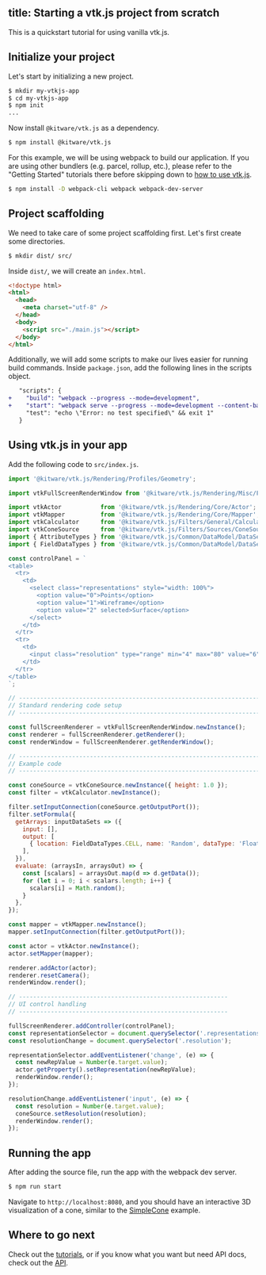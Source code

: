title: Starting a vtk.js project from scratch
---

This is a quickstart tutorial for using vanilla vtk.js.

## Initialize your project

Let's start by initializing a new project.

```sh
$ mkdir my-vtkjs-app
$ cd my-vtkjs-app
$ npm init
...
```

Now install `@kitware/vtk.js` as a dependency.

```sh
$ npm install @kitware/vtk.js
```

For this example, we will be using webpack to build our application.
If you are using other bundlers (e.g. parcel, rollup, etc.), please refer to the "Getting Started" tutorials there before skipping down to [how to use vtk.js](#Using-vtk-js-in-your-app).

```sh
$ npm install -D webpack-cli webpack webpack-dev-server
```

## Project scaffolding

We need to take care of some project scaffolding first. Let's first create some directories.

```sh
$ mkdir dist/ src/
```

Inside `dist/`, we will create an `index.html`.

```html ./dist/index.html
<!doctype html>
<html>
  <head>
    <meta charset="utf-8" />
  </head>
  <body>
    <script src="./main.js"></script>
  </body>
</html>
```

Additionally, we will add some scripts to make our lives easier for running build commands.
Inside `package.json`, add the following lines in the scripts object.

```diff
   "scripts": {
+    "build": "webpack --progress --mode=development",
+    "start": "webpack serve --progress --mode=development --content-base=dist",
     "test": "echo \"Error: no test specified\" && exit 1"
   }
```

## Using vtk.js in your app

Add the following code to `src/index.js`.

```js
import '@kitware/vtk.js/Rendering/Profiles/Geometry';

import vtkFullScreenRenderWindow from '@kitware/vtk.js/Rendering/Misc/FullScreenRenderWindow';

import vtkActor           from '@kitware/vtk.js/Rendering/Core/Actor';
import vtkMapper          from '@kitware/vtk.js/Rendering/Core/Mapper';
import vtkCalculator      from '@kitware/vtk.js/Filters/General/Calculator';
import vtkConeSource      from '@kitware/vtk.js/Filters/Sources/ConeSource';
import { AttributeTypes } from '@kitware/vtk.js/Common/DataModel/DataSetAttributes/Constants';
import { FieldDataTypes } from '@kitware/vtk.js/Common/DataModel/DataSet/Constants';

const controlPanel = `
<table>
  <tr>
    <td>
      <select class="representations" style="width: 100%">
        <option value="0">Points</option>
        <option value="1">Wireframe</option>
        <option value="2" selected>Surface</option>
      </select>
    </td>
  </tr>
  <tr>
    <td>
      <input class="resolution" type="range" min="4" max="80" value="6" />
    </td>
  </tr>
</table>
`;

// ----------------------------------------------------------------------------
// Standard rendering code setup
// ----------------------------------------------------------------------------

const fullScreenRenderer = vtkFullScreenRenderWindow.newInstance();
const renderer = fullScreenRenderer.getRenderer();
const renderWindow = fullScreenRenderer.getRenderWindow();

// ----------------------------------------------------------------------------
// Example code
// ----------------------------------------------------------------------------

const coneSource = vtkConeSource.newInstance({ height: 1.0 });
const filter = vtkCalculator.newInstance();

filter.setInputConnection(coneSource.getOutputPort());
filter.setFormula({
  getArrays: inputDataSets => ({
    input: [],
    output: [
      { location: FieldDataTypes.CELL, name: 'Random', dataType: 'Float32Array', attribute: AttributeTypes.SCALARS },
    ],
  }),
  evaluate: (arraysIn, arraysOut) => {
    const [scalars] = arraysOut.map(d => d.getData());
    for (let i = 0; i < scalars.length; i++) {
      scalars[i] = Math.random();
    }
  },
});

const mapper = vtkMapper.newInstance();
mapper.setInputConnection(filter.getOutputPort());

const actor = vtkActor.newInstance();
actor.setMapper(mapper);

renderer.addActor(actor);
renderer.resetCamera();
renderWindow.render();

// -----------------------------------------------------------
// UI control handling
// -----------------------------------------------------------

fullScreenRenderer.addController(controlPanel);
const representationSelector = document.querySelector('.representations');
const resolutionChange = document.querySelector('.resolution');

representationSelector.addEventListener('change', (e) => {
  const newRepValue = Number(e.target.value);
  actor.getProperty().setRepresentation(newRepValue);
  renderWindow.render();
});

resolutionChange.addEventListener('input', (e) => {
  const resolution = Number(e.target.value);
  coneSource.setResolution(resolution);
  renderWindow.render();
});
```

## Running the app

After adding the source file, run the app with the webpack dev server.

```sh
$ npm run start
```

Navigate to `http://localhost:8080`, and you should have an interactive 3D visualization of a cone, similar to the [SimpleCone](../examples/SimpleCone.html) example.

## Where to go next

Check out the [tutorials](./tutorial.html), or if you know what you want but need API docs, check out the [API](../api).
